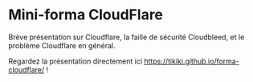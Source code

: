 Mini-forma CloudFlare
=====================

Brève présentation sur Cloudflare, la faille de sécurité Cloudbleed, et le problème Cloudflare en général.

Regardez la présentation directement ici https://tikiki.github.io/forma-cloudflare/ !
